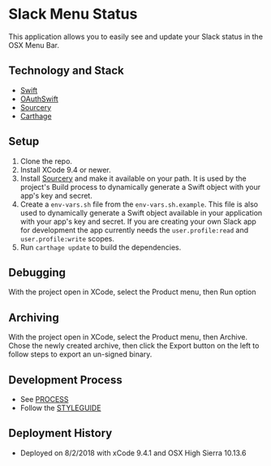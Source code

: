 # Slack Menu Status

This application allows you to easily see and update your Slack status in the OSX Menu Bar.

## Technology and Stack

- [Swift](https://swift.org/)
- [OAuthSwift](https://github.com/OAuthSwift/OAuthSwift)
- [Sourcery](https://github.com/krzysztofzablocki/Sourcery)
- [Carthage](https://github.com/Carthage/Carthage)

## Setup

1. Clone the repo.
1. Install XCode 9.4 or newer.
1. Install [Sourcery](https://github.com/krzysztofzablocki/Sourcery) and make it available on your path. It is used by the project's Build process to dynamically generate a Swift object with your app's key and secret.
1. Create a `env-vars.sh` file from the `env-vars.sh.example`. This file is also used to dynamically generate a Swift object available in your application with your app's key and secret. If you are creating your own Slack app for development the app currently needs the `user.profile:read` and `user.profile:write` scopes.
1. Run `carthage update` to build the dependencies.

## Debugging

With the project open in XCode, select the Product menu, then Run option

## Archiving

With the project open in XCode, select the Product menu, then Archive. Chose the newly created archive, then click the Export button on the left to follow steps to export an un-signed binary.

## Development Process
- See [PROCESS](PROCESS.md)
- Follow the [STYLEGUIDE](STYLEGUIDE.md)

## Deployment History

- Deployed on 8/2/2018 with xCode 9.4.1 and OSX High Sierra 10.13.6